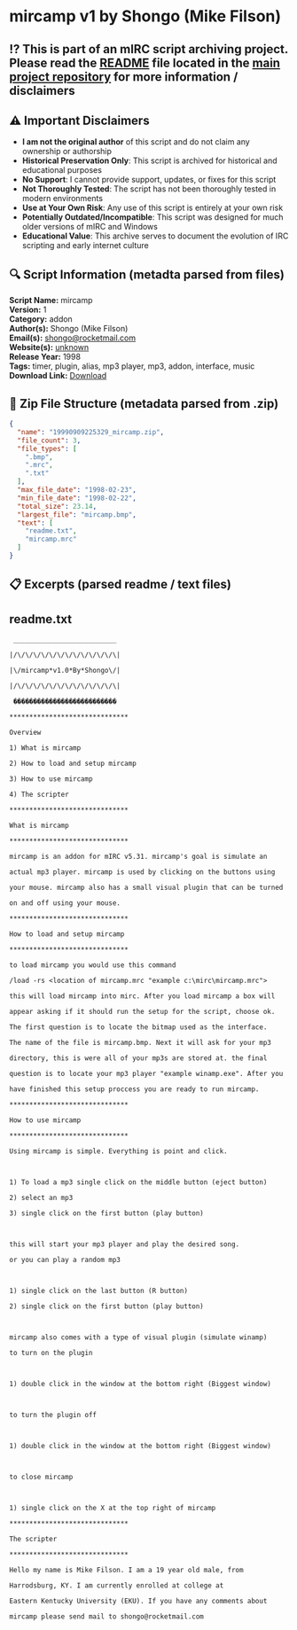# mircamp v1 by Shongo (Mike Filson)

## ⁉️ This is part of an mIRC script archiving project. Please read the [README](https://github.com/sorzkode/mirc_scripts_archive/blob/main/README.md) file located in the [main project repository](https://github.com/sorzkode/mirc_scripts_archive) for more information / disclaimers  

## ⚠️ Important Disclaimers

- **I am not the original author** of this script and do not claim any ownership or authorship
- **Historical Preservation Only**: This script is archived for historical and educational purposes
- **No Support**: I cannot provide support, updates, or fixes for this script
- **Not Thoroughly Tested**: The script has not been thoroughly tested in modern environments
- **Use at Your Own Risk**: Any use of this script is entirely at your own risk
- **Potentially Outdated/Incompatible**: This script was designed for much older versions of mIRC and Windows
- **Educational Value**: This archive serves to document the evolution of IRC scripting and early internet culture

## 🔍 Script Information (metadta parsed from files)

**Script Name:** mircamp  
**Version:** 1  
**Category:** addon  
**Author(s):** Shongo (Mike Filson)  
**Email(s):** <shongo@rocketmail.com>  
**Website(s):** [unknown](unknown)  
**Release Year:** 1998  
**Tags:** timer, plugin, alias, mp3 player, mp3, addon, interface, music  
**Download Link:** [Download](https://github.com/sorzkode/mirc_scripts_archive/raw/main/hawkee.com/19990909225329_mircamp/19990909225329_mircamp.zip)  

## 📂 Zip File Structure (metadata parsed from .zip)

```json
{
  "name": "19990909225329_mircamp.zip",
  "file_count": 3,
  "file_types": [
    ".bmp",
    ".mrc",
    ".txt"
  ],
  "max_file_date": "1998-02-23",
  "min_file_date": "1998-02-22",
  "total_size": 23.14,
  "largest_file": "mircamp.bmp",
  "text": [
    "readme.txt",
    "mircamp.mrc"
  ]
}
```

## 📋 Excerpts (parsed readme / text files)

## readme.txt

```text
 __________________________
|/\/\/\/\/\/\/\/\/\/\/\/\/\|
|\/mircamp*v1.0*By*Shongo\/|
|/\/\/\/\/\/\/\/\/\/\/\/\/\|
 ��������������������������
******************************
Overview
1) What is mircamp
2) How to load and setup mircamp
3) How to use mircamp
4) The scripter
******************************
What is mircamp
******************************
mircamp is an addon for mIRC v5.31. mircamp's goal is simulate an 
actual mp3 player. mircamp is used by clicking on the buttons using
your mouse. mircamp also has a small visual plugin that can be turned 
on and off using your mouse.
******************************
How to load and setup mircamp
******************************
to load mircamp you would use this command
/load -rs <location of mircamp.mrc "example c:\mirc\mircamp.mrc">
this will load mircamp into mirc. After you load mircamp a box will 
appear asking if it should run the setup for the script, choose ok.
The first question is to locate the bitmap used as the interface.
The name of the file is mircamp.bmp. Next it will ask for your mp3
directory, this is were all of your mp3s are stored at. the final 
question is to locate your mp3 player "example winamp.exe". After you
have finished this setup proccess you are ready to run mircamp.
******************************
How to use mircamp
******************************
Using mircamp is simple. Everything is point and click. 

1) To load a mp3 single click on the middle button (eject button)
2) select an mp3
3) single click on the first button (play button)

this will start your mp3 player and play the desired song.
or you can play a random mp3

1) single click on the last button (R button)
2) single click on the first button (play button)

mircamp also comes with a type of visual plugin (simulate winamp)
to turn on the plugin

1) double click in the window at the bottom right (Biggest window)

to turn the plugin off

1) double click in the window at the bottom right (Biggest window)

to close mircamp 

1) single click on the X at the top right of mircamp
******************************
The scripter
******************************
Hello my name is Mike Filson. I am a 19 year old male, from
Harrodsburg, KY. I am currently enrolled at college at 
Eastern Kentucky University (EKU). If you have any comments about
mircamp please send mail to shongo@rocketmail.com

```
